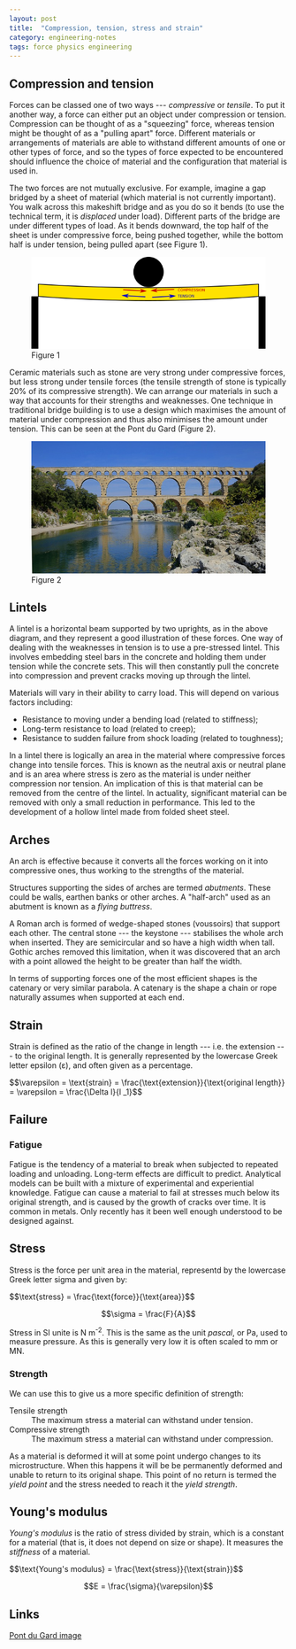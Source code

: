 ```yaml
---
layout: post
title:  "Compression, tension, stress and strain"
category: engineering-notes
tags: force physics engineering
---
```


## Compression and tension

Forces can be classed one of two ways --- *compressive* or
*tensile*. To put it another way, a force can either put an object
under compression or tension. Compression can be thought of as a
"squeezing" force, whereas tension might be thought of as a "pulling
apart" force. Different materials or arrangements of materials are
able to withstand different amounts of one or other types of force,
and so the types of force expected to be encountered should influence
the choice of material and the configuration that material is used in.

The two forces are not mutually exclusive. For example, imagine a gap
bridged by a sheet of material (which material is not currently
important). You walk across this makeshift bridge and as you do so it
bends (to use the technical term, it is _displaced_ under
load). Different parts of the bridge are under different types of
load. As it bends downward, the top half of the sheet is under
compressive force, being pushed together, while the bottom half is
under tension, being pulled apart (see Figure 1).

<figure>
  <img src="/img/bridge-compression-tension.png"
       alt="Tension and compression on a bridge" />
  <figcaption>Figure 1</figcaption>
</figure>

Ceramic materials such as stone are very strong under compressive
forces, but less strong under tensile forces (the tensile strength of
stone is typically 20% of its compressive strength). We can arrange
our materials in such a way that accounts for their strengths and
weaknesses. One technique in traditional bridge building is to use a
design which maximises the amount of material under compression and
thus also minimises the amount under tension. This can be seen at the
Pont du Gard (Figure 2).

<figure>
  <img src="/img/pont-du-gard.jpg"
       alt="Pont du Gard" />
  <figcaption>Figure 2</figcaption>
</figure>

## Lintels

A lintel is a horizontal beam supported by two uprights, as in the
above diagram, and they represent a good illustration of these
forces. One way of dealing with the weaknesses in tension is to use a
pre-stressed lintel. This involves embedding steel bars in the
concrete and holding them under tension while the concrete sets. This
will then constantly pull the concrete into compression and prevent
cracks moving up through the lintel.

Materials will vary in their ability to carry load. This will depend
on various factors including:

* Resistance to moving under a bending load (related to stiffness);
* Long-term resistance to load (related to creep);
* Resistance to sudden failure from shock loading (related to toughness);

In a lintel there is logically an area in the material where
compressive forces change into tensile forces. This is known as the
neutral axis or neutral plane and is an area where stress is zero as
the material is under neither compression nor tension. An implication
of this is that material can be removed from the centre of the
lintel. In actuality, significant material can be removed with only a
small reduction in performance. This led to the development of a
hollow lintel made from folded sheet steel.

## Arches

An arch is effective because it converts all the forces working on it
into compressive ones, thus working to the strengths of the material.

Structures supporting the sides of arches are termed
_abutments_. These could be walls, earthen banks or other arches. A
"half-arch" used as an abutment is known as a _flying buttress_.

A Roman arch is formed of wedge-shaped stones (voussoirs) that support
each other. The central stone --- the keystone --- stabilises the
whole arch when inserted. They are semicircular and so have a high
width when tall. Gothic arches removed this limitation, when it was
discovered that an arch with a point allowed the height to be greater
than half the width.

In terms of supporting forces one of the most efficient shapes is the
catenary or very similar parabola. A catenary is the shape a chain or
rope naturally assumes when supported at each end.

## Strain

Strain is defined as the ratio of the change in length --- i.e. the
extension --- to the original length. It is generally represented by
the lowercase Greek letter epsilon (ε), and often given as a
percentage.

<div class="important-note">$$\varepsilon = \text{strain} = \frac{\text{extension}}{\text{original length}}
     			    = \varepsilon = \frac{\Delta l}{l _1}$$</div>

## Failure

### Fatigue

Fatigue is the tendency of a material to break when subjected to
repeated loading and unloading. Long-term effects are difficult to
predict. Analytical models can be built with a mixture of experimental
and experiential knowledge. Fatigue can cause a material to fail at
stresses much below its original strength, and is caused by the growth
of cracks over time. It is common in metals. Only recently has it been
well enough understood to be designed against.

## Stress

Stress is the force per unit area in the material, representd by the
lowercase Greek letter sigma and given by:

<div class="important-note">$$\text{stress} = \frac{\text{force}}{\text{area}}$$

$$\sigma = \frac{F}{A}$$</div>

Stress in SI unite is N m<sup>-2</sup>. This is the same as the unit
_pascal_, or Pa, used to measure pressure. As this is generally very
low it is often scaled to mm or MN.

### Strength

We can use this to give us a more specific definition of strength:

<dl>
  <dt>Tensile strength</dt>
  <dd>The maximum stress a material can withstand under tension.</dd>
  <dt>Compressive strength</dt>
  <dd>The maximum stress a material can withstand under compression.</dd>
</dl>

As a material is deformed it will at some point undergo changes to its
microstructure. When this happens it will be be permanently deformed
and unable to return to its original shape. This point of no return is
termed the *yield point* and the stress needed to reach it the *yield
strength*.

## Young's modulus

*Young's modulus* is the ratio of stress divided by strain, which is a
constant for a material (that is, it does not depend on size or
shape). It measures the _stiffness_ of a material.

<div class="important-note">$$\text{Young's modulus} = \frac{\text{stress}}{\text{strain}}$$

$$E = \frac{\sigma}{\varepsilon}$$</div>

## Links

[Pont du Gard image](https://pixabay.com/en/pont-du-gard-aqueduct-roman-france-1739534/)